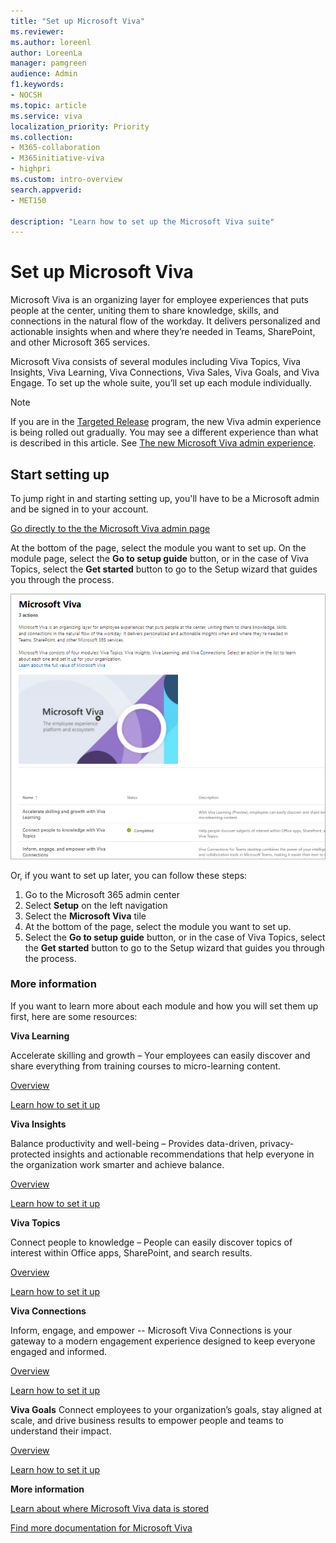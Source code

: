 ```yaml
---
title: "Set up Microsoft Viva"
ms.reviewer: 
ms.author: loreenl
author: LoreenLa
manager: pamgreen
audience: Admin
f1.keywords:
- NOCSH
ms.topic: article
ms.service: viva
localization_priority: Priority
ms.collection:  
- M365-collaboration
- M365initiative-viva
- highpri
ms.custom: intro-overview
search.appverid:
- MET150

description: "Learn how to set up the Microsoft Viva suite"
---
```

# Set up Microsoft Viva

Microsoft Viva is an organizing layer for employee experiences that puts people at the center, uniting them to share knowledge, skills, and connections in the natural flow of the workday. It delivers personalized and actionable insights when and where they’re needed in Teams, SharePoint, and other Microsoft 365 services.

Microsoft Viva consists of several modules including Viva Topics, Viva Insights, Viva Learning, Viva Connections, Viva Sales, Viva Goals, and Viva Engage. To set up the whole suite, you’ll set up each module individually.

> [!NOTE]
> If you are in the [Targeted Release](/microsoft-365/admin/manage/release-options-in-office-365) program, the new Viva admin experience is being rolled out gradually. You may see a different experience than what is described in this article. See [The new Microsoft Viva admin experience](/Viva/new-microsoft-viva-admin-experience).

## Start setting up

To jump right in and starting setting up, you'll have to be a Microsoft admin and be signed in to your account.

[Go directly to the the Microsoft Viva admin page](https://admin.microsoft.com/Adminportal/Home?source=applauncher#/featureexplorer/collections/VivaExperiences)

At the bottom of the page, select the module you want to set up.
On the module page, select the **Go to setup guide** button, or in the case of Viva Topics, select the **Get started** button to go to the Setup wizard that guides you through the process.

![Viva admin page](media/viva-setup-page.png)

Or, if you want to set up later, you can follow these steps:

1. Go to the Microsoft 365 admin center
2. Select **Setup** on the left navigation
3. Select the **Microsoft Viva** tile
4. At the bottom of the page, select the module you want to set up.
5. Select the **Go to setup guide** button, or in the case of Viva Topics, select the **Get started** button to go to the Setup wizard that guides you through the process.

### More information

If you want to learn more about each module and how you will set them up first, here are some resources:

**Viva Learning**

Accelerate skilling and growth – Your employees can easily discover and share everything from training courses to micro-learning content.

[Overview](/microsoft-365/learning)

[Learn how to set it up](/microsoft-365/learning/set-up-teams-admin-center)

**Viva Insights**

Balance productivity and well-being – Provides data-driven, privacy-protected insights and actionable recommendations that help everyone in the organization work smarter and achieve balance.

[Overview](/viva/insights/introduction)

[Learn how to set it up](/viva/insights/advanced/setup-maint/setup-overview.md)

**Viva Topics**

Connect people to knowledge – People can easily discover topics of interest within Office apps, SharePoint, and search results.

[Overview](/microsoft-365/knowledge/)

[Learn how to set it up](/microsoft-365/knowledge/set-up-topic-experiences)

**Viva Connections**

Inform, engage, and empower -- Microsoft Viva Connections is your gateway to a modern engagement experience designed to keep everyone engaged and informed.

[Overview](/sharepoint/viva-connections-overview)

[Learn how to set it up](/sharepoint/guide-to-setting-up-viva-connections)

**Viva Goals**
Connect employees to your organization’s goals, stay aligned at scale, and drive business results to empower people and teams to understand their impact.

[Overview](/viva/goals/intro-to-ms-viva-goals)

[Learn how to set it up](/viva/goals/log-in-create-and-join-organizations)

**More information**

[Learn about where Microsoft Viva data is stored](/microsoft-365/enterprise/o365-data-locations#what-are-the-considerations-for-microsoft-viva-data-locations)

[Find more documentation for Microsoft Viva](/microsoft-365/viva)
